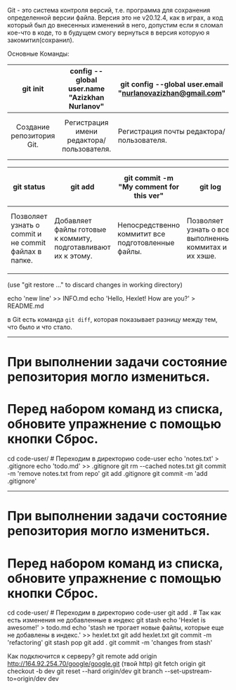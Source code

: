 Git - это система контроля версий, т.е. программа для сохранения определенной версии файла.
Версия это не v20.12.4, как в играх, а код который был до внесенных изменений в него, допустим если я сломал кое-что в коде, то в будущем смогу вернуться в версия которую я закомитил(сохранил).

Основные Команды:

|         git init          | config --global user.name "Azizkhan Nurlanov" | git config --global user.email "nurlanovazizhan@gmail.com" | git clone  <https/вашего репозитория>             |
| :-----------------------: | :-------------------------------------------: | ---------------------------------------------------------- | ------------------------------------------------- |
| Создание репозитория Git. |   Регистрация имени редактора/пользователя.   | Регистрация почты редактора/пользователя.                  | Копирует папку с кодом в компьютер другого юзера. |

| git  status                                           | git add                                                       | git commit -m       "My comment for this ver"      | git log                                                   | git reset --hard <хэш коммита>                     |
| ----------------------------------------------------- | ------------------------------------------------------------- | -------------------------------------------------- | --------------------------------------------------------- | -------------------------------------------------- |
| Позволяет узнать о commit и не commit файлах в папке. | Добавляет файлы готовые к коммиту, подготавливают их к этому. | Непосредственно коммитит все подготовленные файлы. | Позволяет узнать о всех выполненных коммитах и о их хэше. | Позволяет вернуться к коммиту/прошлой версии кода. |
|                                                       |                                                               |                                                    |                                                           |                                                    |

(use "git restore <file>..." to discard changes in working directory)

echo 'new line' >> INFO.md
echo 'Hello, Hexlet! How are you?' > README.md

в Git есть команда `git diff`, которая показывает разницу между тем, что было и что стало.
___________________________________________________________________________________________________
# При выполнении задачи состояние репозитория могло измениться.
# Перед набором команд из списка, обновите упражнение с помощью кнопки Сброс.

cd code-user/ # Переходим в директорию code-user
echo 'notes.txt' > .gitignore
echo 'todo.md' >> .gitignore
git rm --cached notes.txt
git commit -m 'remove notes.txt from repo'
git add .gitignore
git commit -m 'add .gitignore'
___________________________________________________________________________________________________
# При выполнении задачи состояние репозитория могло измениться.
# Перед набором команд из списка, обновите упражнение с помощью кнопки Сброс.

cd code-user/ # Переходим в директорию code-user
git add . # Так как есть изменения не добавленные в индекс
git stash
echo 'Hexlet is awesome!' > todo.md
echo 'stash не трогает новые файлы, которые еще не добавлены в индекс.' >> hexlet.txt
git add hexlet.txt
git commit -m 'refactoring'
git stash pop
git add .
git commit -m 'changes from stash'

Как подключится к серверу?
git remote add origin http://164.92.254.70/google/google.git (твой http)
git fetch origin
git checkout -b dev
git reset --hard origin/dev
git branch --set-upstream-to=origin/dev dev



